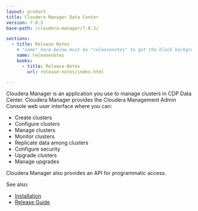 ```yaml
---
layout: product
title: Cloudera Manager Data Center
version: 7.0.3
base-path: /cloudera-manager/7.0.3/

sections:
  - title: Release Notes
    # "name" here below must be "releasenotes" to get the black background
    name: releasenotes
    books:
      - title: Release Notes
        url: release-notes/index.html

---
```


Cloudera Manager is an application you use to manage clusters in CDP
Data Center. Cloudera Manager provides the Cloudera Management Admin
Console web user interface where you can:

- Create clusters
- Configure clusters
- Manage clusters
- Monitor clusters
- Replicate data among clusters
- Configure security
- Upgrade clusters
- Manage upgrades

Cloudera Manager also provides an API for programmatic access.

See also:

- [Installation](/cdpdc/7.0/installation/topics/cdpdc-installation.html)
- [Release Guide](/cdpdc/7.0/release-guide/topics/cdpdc-release-guide-overview.html)
